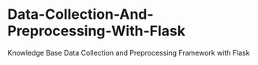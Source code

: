 # Data-Collection-And-Preprocessing-With-Flask
Knowledge Base Data Collection and Preprocessing Framework with Flask
